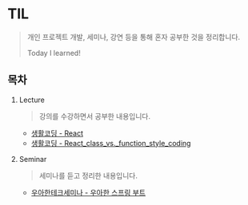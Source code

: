 # TIL

> 개인 프로젝트 개발, 세미나, 강연 등을 통해 혼자 공부한 것을 정리합니다.
>
> Today I learned!

## 목차

1. Lecture

   > 강의를 수강하면서 공부한 내용입니다.

   - [생활코딩 - React](Lecture/React/React.md)
   - [생활코딩 - React_class_vs._function_style_coding](Lecture/React/React_class_vs_function.md)
   
2. Seminar

   > 세미나를 듣고 정리한 내용입니다.

   - [우아한테크세미나 - 우아한 스프링 부트](Seminar/UwahanTechSeminar_UwahanSpringBoot.md)

